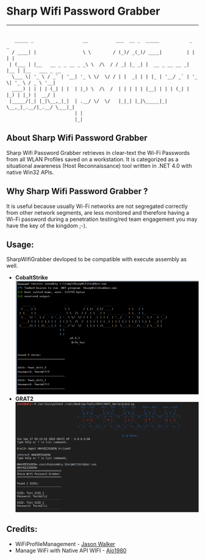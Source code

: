 # Sharp Wifi Password Grabber

----

```

   _____ _                  __          ___  __ _  _____           _     _               
  / ____| |                 \ \        / (_)/ _(_)/ ____|         | |   | |              
 | (___ | |__   __ _ _ __ _ _\ \  /\  / / _| |_ _| |  __ _ __ __ _| |__ | |__   ___ _ __ 
  \___ \| '_ \ / _` | '__| '_ \ \/  \/ / | |  _| | | |_ | '__/ _` | '_ \| '_ \ / _ \ '__|
  ____) | | | | (_| | |  | |_) \  /\  /  | | | | | |__| | | | (_| | |_) | |_) |  __/ |   
 |_____/|_| |_|\__,_|_|  | .__/ \/  \/   |_|_| |_|\_____|_|  \__,_|_.__/|_.__/ \___|_|   
                         | |                                                             
                         |_|                                                             

```

## About Sharp Wifi Password Grabber

Sharp Wifi Password Grabber retrieves in clear-text the Wi-Fi Passwords from all WLAN Profiles saved on a workstation.
It is categorized as a situational awareness (Host Reconnaissance) tool written in .NET 4.0 with native Win32 APIs.

## Why Sharp Wifi Password Grabber ?

It is useful because usually Wi-Fi networks are not segregated correctly from other network segments, are less monitored and therefore having a Wi-Fi password during a penetration testing/red team engagement you may have the key of the kingdom ;-).

## Usage:

SharpWifiGrabber devloped to be compatible with execute assembly as well.

- **CobaltStrike**
![CobaltStrike execute-assembly](/images/cobalt.PNG)
- **GRAT2**
![GRAT2 executeassembly](/images/grat2.PNG)

## Credits:

* WiFiProfileManagement - [Jason Walker](https://github.com/jcwalker/WiFiProfileManagement)
* Manage WiFi with Native API WIFI - [Alo1980](https://www.codeproject.com/Articles/72105/Manage-WiFi-with-Native-API-WIFI-on-Windows-XP-SP2)